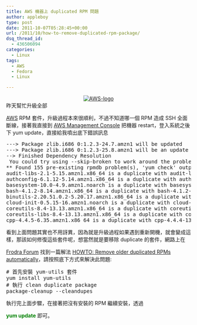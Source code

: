```yaml
---
title: AWS 機器上 duplicated RPM 問題
author: appleboy
type: post
date: 2011-10-07T05:28:45+00:00
url: /2011/10/how-to-remove-duplicated-rpm-package/
dsq_thread_id:
  - 436506094
categories:
  - Linux
tags:
  - AWS
  - Fedora
  - Linux

---
```

<div style="margin:0 auto; text-align:center">
  <a href="https://www.flickr.com/photos/appleboy/6219253012/" title="AWS-logo by appleboy46, on Flickr"><img src="https://i2.wp.com/farm7.static.flickr.com/6174/6219253012_f5f9a7ed0c.jpg?resize=270%2C110&#038;ssl=1" alt="AWS-logo" data-recalc-dims="1" /></a>
</div> 昨天幫忙升級全部 

<a href="http://aws.amazon.com/" target="_blank">AWS</a> RPM 套件，升級過程本來很順利，不過不知道哪一個 RPM 造成 SSH 全面斷線，接著我直接到 <a href="http://aws.amazon.com/console/" target="_blank">AWS Management Console</a> 把機器 restart，登入系統之後下 yum update，直接給我噴出底下錯誤訊息 

<pre class="brush: plain; title: ; notranslate" title="">---> Package zlib.i686 0:1.2.3-24.7.amzn1 will be updated
---> Package zlib.i686 0:1.2.3-25.8.amzn1 will be an update
--> Finished Dependency Resolution
 You could try using --skip-broken to work around the problem
** Found 155 pre-existing rpmdb problem(s), 'yum check' output follows:
audit-libs-2.1-5.15.amzn1.x86_64 is a duplicate with audit-libs-2.0.4-1.14.amzn1.x86_64
authconfig-6.1.12-5.14.amzn1.x86_64 is a duplicate with authconfig-6.1.4-6.13.amzn1.x86_64
basesystem-10.0-4.9.amzn1.noarch is a duplicate with basesystem-10.0-4.8.amzn1.noarch
bash-4.1.2-8.14.amzn1.x86_64 is a duplicate with bash-4.1.2-3.13.amzn1.x86_64
binutils-2.20.51.0.2-5.20.17.amzn1.x86_64 is a duplicate with binutils-2.20.51.0.2-5.12.15.amzn1.x86_64
cloud-init-0.5.15-16.amzn1.noarch is a duplicate with cloud-init-0.5.15-8.amzn1.noarch
coreutils-8.4-13.13.amzn1.x86_64 is a duplicate with coreutils-8.4-9.12.amzn1.x86_64
coreutils-libs-8.4-13.13.amzn1.x86_64 is a duplicate with coreutils-libs-8.4-9.12.amzn1.x86_64
cpp-4.4.5-6.35.amzn1.x86_64 is a duplicate with cpp-4.4.4-13.33.amzn1.x86_64
</pre>

<!--more--> 看到上面問題其實也不用訝異，因為就是升級過程如果遇到重新開機，就會變成這樣，那該如何修復這些套件呢，想當然就是要移除 duplicate 的套件，網路上在 

<a href="http://forums.fedoraforum.org/" target="_blank">Frodra Forum</a> 找到一篇解法 <a href="http://forums.fedoraforum.org/showthread.php?t=52758" target="_blank">HOWTO: Remove older duplicated RPMs automatically</a>，請按照底下方式來解決此問題: 

<pre class="brush: bash; title: ; notranslate" title=""># 首先安裝 yum-utils 套件
yum install yum-utils
# 執行 clean duplicate package
package-cleanup --cleandupes</pre> 執行完上面步驟，在接著把沒有安裝的 RPM 繼續安裝，透過 

**<span style="color:green">yum update</span>** 即可。